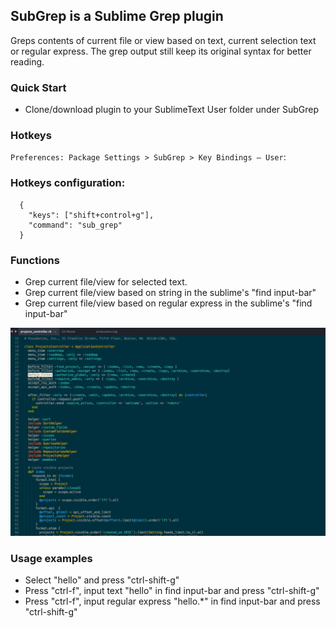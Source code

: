 ## SubGrep is a Sublime Grep plugin

Greps contents of current file or view based on text, current selection text or regular express.
The grep output still keep its original syntax for better reading.

### Quick Start
- Clone/download plugin to your SublimeText User folder under SubGrep

### Hotkeys
`Preferences: Package Settings > SubGrep > Key Bindings – User`:


### Hotkeys configuration:

```
  {
    "keys": ["shift+control+g"],
    "command": "sub_grep"
  }
```

### Functions

- Grep current file/view for selected text.
- Grep current file/view based on string in the sublime's "find input-bar"
- Grep current file/view based on regular express in the sublime's "find input-bar"

![grep](screenshots/showtime.gif?raw=true)

### Usage examples

- Select "hello" and press "ctrl-shift-g"
- Press "ctrl-f", input text "hello" in find input-bar and press "ctrl-shift-g"
- Press "ctrl-f", input regular express "hello.*" in find input-bar and press "ctrl-shift-g"
